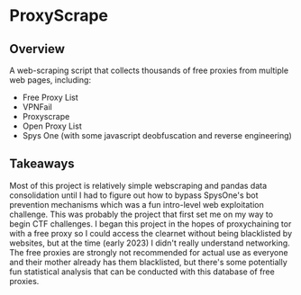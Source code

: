 # ProxyScrape
## Overview
A web-scraping script that collects thousands of free proxies from multiple web pages, including:
- Free Proxy List
- VPNFail
- Proxyscrape
- Open Proxy List
- Spys One (with some javascript deobfuscation and reverse engineering)

## Takeaways
Most of this project is relatively simple webscraping and pandas data consolidation until I had to figure out how to bypass SpysOne's bot prevention mechanisms which was a fun intro-level web exploitation challenge. This was probably the project that first set me on my way to begin CTF challenges. I began this project in the hopes of proxychaining tor with a free proxy so I could access the clearnet without being blacklisted by websites, but at the time (early 2023) I didn't really understand networking. The free proxies are strongly not recommended for actual use as everyone and their mother already has them blacklisted, but there's some potentially fun statistical analysis that can be conducted with this database of free proxies. 

